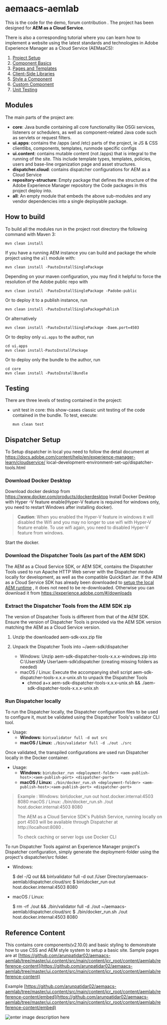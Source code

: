 

# aemaacs-aemlab

This is the code for the demo, forum contribution . The project has been designed for  **AEM as a Cloud Service**.

There is also a corresponding tutorial where you can learn how to implement a website using the latest standards and technologies in Adobe Experience Manager as a Cloud Service (AEMaaCS):

1.  [Project Setup](https://github.com/adobe/aem-project-archetype)
3.  [Component Basics](https://docs.adobe.com/content/help/en/experience-manager-learn/getting-started-wknd-tutorial-develop/component-basics.html)
4.  [Pages and Templates](https://docs.adobe.com/content/help/en/experience-manager-65/developing/platform/templates/page-templates-editable.html)
5.  [Client-Side Libraries](https://docs.adobe.com/content/help/en/experience-manager-learn/getting-started-wknd-tutorial-develop/client-side-libraries.html#organization)
6.  [Style a Component]([https://docs.adobe.com/content/help/en/experience-manager-learn/sites/page-authoring/style-system-feature-video-use.html](https://docs.adobe.com/content/help/en/experience-manager-learn/sites/page-authoring/style-system-feature-video-use.html))
7.  [Custom Component](https://docs.adobe.com/content/help/en/experience-manager-learn/getting-started-wknd-tutorial-develop/custom-component.html)
8.  [Unit Testing](https://docs.adobe.com/content/help/en/experience-manager-learn/getting-started-wknd-tutorial-develop/unit-testing.html)

## Modules

The main parts of the project are:

-   **core**: Java bundle containing all core functionality like OSGi services, listeners or schedulers, as well as component-related Java code such as servlets or request filters.
-   **ui.apps**: contains the /apps (and /etc) parts of the project, ie JS & CSS clientlibs, components, templates, runmode specific configs
-   **ui.content**: contains mutable content (not /apps) that is integral to the running of the site. This include template types, templates, policies, users and base-line organization page and asset structures.
-   **dispatcher.cloud**: contains dispatcher configurations for AEM as a Cloud Service
-   **repository-structure**: Empty package that defines the structure of the Adobe Experience Manager repository the Code packages in this project deploy into.
-   **all**: An empty module that embeds the above sub-modules and any vendor dependencies into a single deployable package.

## How to build

To build all the modules run in the project root directory the following command with Maven 3:

```
mvn clean install

```

If you have a running AEM instance you can build and package the whole project using the  `all`  module with:

```
mvn clean install -PautoInstallSinglePackage

```

Depending on your maven configuration, you may find it helpful to force the resolution of the Adobe public repo with

```
mvn clean install -PautoInstallSinglePackage -Padobe-public

```

Or to deploy it to a publish instance, run

```
mvn clean install -PautoInstallSinglePackagePublish

```

Or alternatively

```
mvn clean install -PautoInstallSinglePackage -Daem.port=4503

```

Or to deploy only  `ui.apps`  to the author, run

```
cd ui.apps
mvn clean install-PautoInstallPackage

```

Or to deploy only the bundle to the author, run

```
cd core
mvn clean install -PautoInstallBundle

```


## Testing

There are three levels of testing contained in the project:

-   unit test in core: this show-cases classic unit testing of the code contained in the bundle. To test, execute:
    
    ```
    mvn clean test
    
    ```

    
## Dispatcher Setup

To Setup dispatcher in local you need to follow the detail document at https://docs.adobe.com/content/help/en/experience-manager-learn/cloudservice/
local-development-environment-set-up/dispatcher-tools.html 

### Download Docker Desktop
Download docker desktop from https://www.docker.com/products/dockerdesktop
Install Docker Desktop with Hyper -V feature enable(Hyper-V feature is required for windows only, you need to restart Windows after installing docker). 

> **Caution**: When you enabled the Hyper-V feature in windows it will
> disabled the Wifi and you may no longer to use wifi with Hyper-V
> feature enable. To use wifi again, you need to disabled Hyper-V
> feature from windows.

Start the docker. 
### Download the Dispatcher Tools (as part of the AEM SDK)

The AEM as a Cloud Service SDK, or AEM SDK, contains the Dispatcher Tools used to run Apache HTTP Web server with the Dispatcher module locally for development, as well as the compatible QuickStart Jar. If the AEM as a Cloud Service SDK has already been downloaded to [setup the local AEM runtime](https://docs.adobe.com/content/help/en/experience-manager-learn/cloud-service/local-development-environment-set-up/aem-runtime.html) , it does not need to be re-downloaded. Otherwise you can download it from https://experience.adobe.com/#/downloads

###  Extract the Dispatcher Tools from the AEM SDK zip

The version of Dispatcher Tools is different from that of the AEM SDK. Ensure the version of Dispatcher Tools is provided via the AEM SDK version matching the AEM as a Cloud Service version.

1.  Unzip the downloaded  aem-sdk-xxx.zip file
2.  Unpack the Dispatcher Tools into  ~/aem-sdk/dispatcher
    
    -   Windows: Unzip  aem-sdk-dispatcher-tools-x.x.x-windows.zip into  C:\Users\My User\aem-sdk\dispatcher (creating missing folders as needed)     
    -   macOS / Linux: Execute the accompanying shell script  aem-sdk-dispatcher-tools-x.x.x-unix.sh to unpack the Dispatcher Tools
        -   chmod a+x aem-sdk-dispatcher-tools-x.x.x-unix.sh && ./aem-sdk-dispatcher-tools-x.x.x-unix.sh

### Run Dispatcher locally

To run the Dispatcher locally, the Dispatcher configuration files to be used to configure it, must be validated using the Dispatcher Tools's  validator CLI tool.

-   Usage:
    -   **Windows:**  `bin\validator full -d out src`
    -   **macOS / Linux:**  `./bin/validator full -d ./out ./src`
        


Once validated, the transpiled configurations are used run Dispatcher locally in the Docker container. 
-   Usage:
    -   **Windows:**  `bin\docker_run <deployment-folder> <aem-publish-host>:<aem-publish-port> <dispatcher-port>`
    -   **macOS / Linux:**  `./bin/docker_run.sh <deployment-folder> <aem-publish-host>:<aem-publish-port> <dispatcher-port>`
        

> Example : 
> Windows:  bin\docker_run out host.docker.internal:4503 8080
> macOS / Linux:  ./bin/docker_run.sh ./out host.docker.internal:4503
> 8080
> 
> The AEM as a Cloud Service SDK's Publish Service, running locally on port 4503 will be available through Dispatcher at  http://localhost:8080 .
> 
> To check caching or server logs use Docker CLI

To run Dispatcher Tools against an Experience Manager project's Dispatcher configuration, simply generate the  deployment-folder using the project's  dispatcher/src folder.

-   Windows:
    
    $ del -/Q out && bin\validator full -d out /User Directory/aemaacs-aemlab/dispatcher.cloud/src
    $ bin\docker_run out host.docker.internal:4503 8080
    
-   macOS / Linux:
    
    $ rm -rf ./out && ./bin/validator full -d ./out ~/aemaacs-aemlab/dispatcher.cloud/src
    $ ./bin/docker_run.sh ./out host.docker.internal:4503 8080


## Reference Content

This contains core components(v2.10.0) and basic styling to demonstrate how to use CSS and AEM style system to setup a basic site.
Sample pages are at [https://github.com/arunpatidar02/aemaacs-aemlab/tree/master/ui.content/src/main/content/jcr_root/content/aemlab/reference-content](https://github.com/arunpatidar02/aemaacs-aemlab/tree/master/ui.content/src/main/content/jcr_root/content/aemlab/reference-content)

Example
[https://github.com/arunpatidar02/aemaacs-aemlab/tree/master/ui.content/src/main/content/jcr_root/content/aemlab/reference-content/embed](https://github.com/arunpatidar02/aemaacs-aemlab/tree/master/ui.content/src/main/content/jcr_root/content/aemlab/reference-content/embed)

![enter image description here](https://github.com/arunpatidar02/aemaacs-aemlab/blob/master/embed.png)
